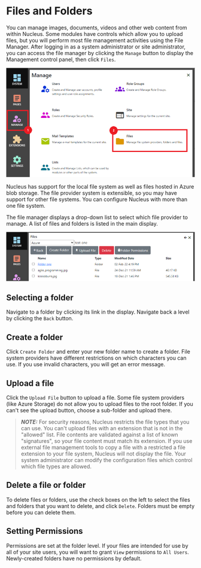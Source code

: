 # Files and Folders
You can manage images, documents, videos and other web content from within Nucleus.  Some modules have controls 
which allow you to upload files, but you will perform most file management activities using the File Manager.  After
logging in as a system administrator or site administrator, you can access the file manager by clicking the
`Manage` button to display the Management control panel, then click `Files`.

![Manage Files and Folders](FilesAndFolders.png)

Nucleus has support for the local file system as well as files hosted in Azure blob storage.  The file provider system is
extensible, so you may have support for other file systems.  You can configure Nucleus with more than one file system.

The file manager displays a drop-down list to select which file provider to manage.  A list of files and folders is listed 
in the main display.

![Manage Files and Folders](FilesAndFolders-FileManager.png)

## Selecting a folder
Navigate to a folder by clicking its link in the display.  Navigate back a level by clicking the `Back` button.

## Create a folder
Click `Create Folder` and enter your new folder name to create a folder.  File system providers have different restrictions on
which characters you can use.  If you use invalid characters, you will get an error message.

## Upload a file
Click the `Upload File` button to upload a file.  Some file system providers (like Azure Storage) do not allow you to upload 
files to the root folder.  If you can't see the upload button, choose a sub-folder and upload there.

> **_NOTE:_**  For security reasons, Nucleus restricts the file types that you can use.  You can't upload files
with an extension that is not in the "allowed" list.  File contents are validated against a list of known "signatures", 
so your file content must match its extension.  If you use external file management tools to copy a file with a restricted a 
file extension to your file system, Nucleus will not display the file.  Your system administrator can modify the 
configuration files which control which file types are allowed.

## Delete a file or folder
To delete files or folders, use the check boxes on the left to select the files and folders that you want to delete, and click 
`Delete`.  Folders must be empty before you can delete them.

## Setting Permissions
Permissions are set at the folder level.  If your files are intended for use by all of your site users, you will want to grant 
`View` permissions to `All Users`.  Newly-created folders have no permissions by default.

